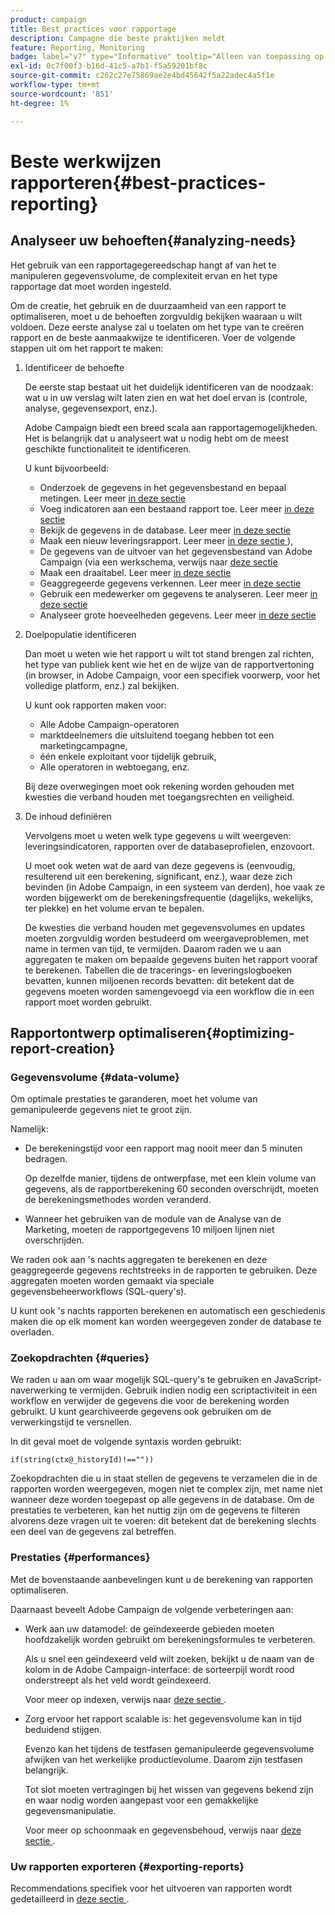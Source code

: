 ```yaml
---
product: campaign
title: Best practices voor rapportage
description: Campagne die beste praktijken meldt
feature: Reporting, Monitoring
badge: label="v7" type="Informative" tooltip="Alleen van toepassing op Campaign Classic v7"
exl-id: 0c7f00f3-b16d-41c5-a7b1-f5a59201bf8c
source-git-commit: c262c27e75869ae2e4bd45642f5a22adec4a5f1e
workflow-type: tm+mt
source-wordcount: '851'
ht-degree: 1%

---
```


# Beste werkwijzen rapporteren{#best-practices-reporting}



## Analyseer uw behoeften{#analyzing-needs}

Het gebruik van een rapportagegereedschap hangt af van het te manipuleren gegevensvolume, de complexiteit ervan en het type rapportage dat moet worden ingesteld.

Om de creatie, het gebruik en de duurzaamheid van een rapport te optimaliseren, moet u de behoeften zorgvuldig bekijken waaraan u wilt voldoen. Deze eerste analyse zal u toelaten om het type van te creëren rapport en de beste aanmaakwijze te identificeren. Voer de volgende stappen uit om het rapport te maken:

1. Identificeer de behoefte

   De eerste stap bestaat uit het duidelijk identificeren van de noodzaak: wat u in uw verslag wilt laten zien en wat het doel ervan is (controle, analyse, gegevensexport, enz.).

   Adobe Campaign biedt een breed scala aan rapportagemogelijkheden. Het is belangrijk dat u analyseert wat u nodig hebt om de meest geschikte functionaliteit te identificeren.

   U kunt bijvoorbeeld:

   * Onderzoek de gegevens in het gegevensbestand en bepaal metingen. Leer meer [ in deze sectie ](../../reporting/using/ac-cubes.md)
   * Voeg indicatoren aan een bestaand rapport toe. Leer meer [ in deze sectie ](../../reporting/using/about-reports-creation-in-campaign.md)
   * Bekijk de gegevens in de database. Leer meer [ in deze sectie ](../../reporting/using/about-descriptive-analysis.md)
   * Maak een nieuw leveringsrapport. Leer meer [ in deze sectie ](../../reporting/using/about-reports-creation-in-campaign.md)),
   * De gegevens van de uitvoer van het gegevensbestand van Adobe Campaign (via een werkschema, verwijs naar [ deze sectie ](../../workflow/using/about-workflows.md)
   * Maak een draaitabel. Leer meer [ in deze sectie ](../../reporting/using/creating-a-table.md#creating-a-breakdown-or-pivot-table)
   * Geaggregeerde gegevens verkennen. Leer meer [ in deze sectie ](../../reporting/using/ac-cubes.md)
   * Gebruik een medewerker om gegevens te analyseren. Leer meer [ in deze sectie ](../../reporting/using/about-descriptive-analysis.md)
   * Analyseer grote hoeveelheden gegevens. Leer meer [ in deze sectie ](../../reporting/using/about-reports-creation-in-campaign.md)

1. Doelpopulatie identificeren

   Dan moet u weten wie het rapport u wilt tot stand brengen zal richten, het type van publiek kent wie het en de wijze van de rapportvertoning (in browser, in Adobe Campaign, voor een specifiek voorwerp, voor het volledige platform, enz.) zal bekijken.

   U kunt ook rapporten maken voor:

   * Alle Adobe Campaign-operatoren
   * marktdeelnemers die uitsluitend toegang hebben tot een marketingcampagne,
   * één enkele exploitant voor tijdelijk gebruik,
   * Alle operatoren in webtoegang, enz.

   Bij deze overwegingen moet ook rekening worden gehouden met kwesties die verband houden met toegangsrechten en veiligheid.

1. De inhoud definiëren

   Vervolgens moet u weten welk type gegevens u wilt weergeven: leveringsindicatoren, rapporten over de databaseprofielen, enzovoort.

   U moet ook weten wat de aard van deze gegevens is (eenvoudig, resulterend uit een berekening, significant, enz.), waar deze zich bevinden (in Adobe Campaign, in een systeem van derden), hoe vaak ze worden bijgewerkt om de berekeningsfrequentie (dagelijks, wekelijks, ter plekke) en het volume ervan te bepalen.

   De kwesties die verband houden met gegevensvolumes en updates moeten zorgvuldig worden bestudeerd om weergaveproblemen, met name in termen van tijd, te vermijden. Daarom raden we u aan aggregaten te maken om bepaalde gegevens buiten het rapport vooraf te berekenen. Tabellen die de tracerings- en leveringslogboeken bevatten, kunnen miljoenen records bevatten: dit betekent dat de gegevens moeten worden samengevoegd via een workflow die in een rapport moet worden gebruikt.

## Rapportontwerp optimaliseren{#optimizing-report-creation}

### Gegevensvolume {#data-volume}

Om optimale prestaties te garanderen, moet het volume van gemanipuleerde gegevens niet te groot zijn.

Namelijk:

* De berekeningstijd voor een rapport mag nooit meer dan 5 minuten bedragen.

  Op dezelfde manier, tijdens de ontwerpfase, met een klein volume van gegevens, als de rapportberekening 60 seconden overschrijdt, moeten de berekeningsmethodes worden veranderd.

* Wanneer het gebruiken van de module van de Analyse van de Marketing, moeten de rapportgegevens 10 miljoen lijnen niet overschrijden.

We raden ook aan &#39;s nachts aggregaten te berekenen en deze geaggregeerde gegevens rechtstreeks in de rapporten te gebruiken. Deze aggregaten moeten worden gemaakt via speciale gegevensbeheerworkflows (SQL-query&#39;s).

U kunt ook &#39;s nachts rapporten berekenen en automatisch een geschiedenis maken die op elk moment kan worden weergegeven zonder de database te overladen.

### Zoekopdrachten {#queries}

We raden u aan om waar mogelijk SQL-query&#39;s te gebruiken en JavaScript-naverwerking te vermijden. Gebruik indien nodig een scriptactiviteit in een workflow en verwijder de gegevens die voor de berekening worden gebruikt. U kunt gearchiveerde gegevens ook gebruiken om de verwerkingstijd te versnellen.

In dit geval moet de volgende syntaxis worden gebruikt:

```
if(string(ctx@_historyId)!==""))
```

Zoekopdrachten die u in staat stellen de gegevens te verzamelen die in de rapporten worden weergegeven, mogen niet te complex zijn, met name niet wanneer deze worden toegepast op alle gegevens in de database. Om de prestaties te verbeteren, kan het nuttig zijn om de gegevens te filteren alvorens deze vragen uit te voeren: dit betekent dat de berekening slechts een deel van de gegevens zal betreffen.

### Prestaties {#performances}

Met de bovenstaande aanbevelingen kunt u de berekening van rapporten optimaliseren.

Daarnaast beveelt Adobe Campaign de volgende verbeteringen aan:

* Werk aan uw datamodel: de geïndexeerde gebieden moeten hoofdzakelijk worden gebruikt om berekeningsformules te verbeteren.

  Als u snel een geïndexeerd veld wilt zoeken, bekijkt u de naam van de kolom in de Adobe Campaign-interface: de sorteerpijl wordt rood onderstreept als het veld wordt geïndexeerd.

  Voor meer op indexen, verwijs naar [ deze sectie ](../../configuration/using/data-model-best-practices.md#indexes).

* Zorg ervoor het rapport scalable is: het gegevensvolume kan in tijd beduidend stijgen.

  Evenzo kan het tijdens de testfasen gemanipuleerde gegevensvolume afwijken van het werkelijke productievolume. Daarom zijn testfasen belangrijk.

  Tot slot moeten vertragingen bij het wissen van gegevens bekend zijn en waar nodig worden aangepast voor een gemakkelijke gegevensmanipulatie.

  Voor meer op schoonmaak en gegevensbehoud, verwijs naar [ deze sectie ](../../configuration/using/data-model-best-practices.md#data-retention).

### Uw rapporten exporteren {#exporting-reports}

Recommendations specifiek voor het uitvoeren van rapporten wordt gedetailleerd in [ deze sectie ](../../reporting/using/actions-on-reports.md#exporting-a-report).
